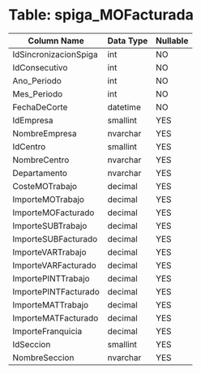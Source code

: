 # Table: spiga_MOFacturada

| Column Name | Data Type | Nullable |
|-------------|-----------|----------|
| IdSincronizacionSpiga | int | NO |
| IdConsecutivo | int | NO |
| Ano_Periodo | int | NO |
| Mes_Periodo | int | NO |
| FechaDeCorte | datetime | NO |
| IdEmpresa | smallint | YES |
| NombreEmpresa | nvarchar | YES |
| IdCentro | smallint | YES |
| NombreCentro | nvarchar | YES |
| Departamento | nvarchar | YES |
| CosteMOTrabajo | decimal | YES |
| ImporteMOTrabajo | decimal | YES |
| ImporteMOFacturado | decimal | YES |
| ImporteSUBTrabajo | decimal | YES |
| ImporteSUBFacturado | decimal | YES |
| ImporteVARTrabajo | decimal | YES |
| ImporteVARFacturado | decimal | YES |
| ImportePINTTrabajo | decimal | YES |
| ImportePINTFacturado | decimal | YES |
| ImporteMATTrabajo | decimal | YES |
| ImporteMATFacturado | decimal | YES |
| ImporteFranquicia | decimal | YES |
| IdSeccion | smallint | YES |
| NombreSeccion | nvarchar | YES |
